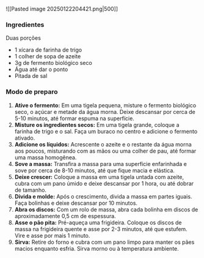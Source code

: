 ![[Pasted image 20250122204421.png|500]]

### **Ingredientes** 
Duas porções

- 1 xícara de farinha de trigo 
- 1 colher de sopa de azeite 
- 3g de fermento biológico seco 
- Água até dar o ponto 
- Pitada de sal

### **Modo de preparo**

1. **Ative o fermento:** Em uma tigela pequena, misture o fermento biológico seco, o açúcar e metade da água morna. Deixe descansar por cerca de 5-10 minutos, até formar espuma na superfície.
2. **Misture os ingredientes secos:** Em uma tigela grande, coloque a farinha de trigo e o sal. Faça um buraco no centro e adicione o fermento ativado.
3. **Adicione os líquidos:** Acrescente o azeite e o restante da água morna aos poucos, misturando com as mãos ou uma colher de pau, até formar uma massa homogênea.
4. **Sove a massa:** Transfira a massa para uma superfície enfarinhada e sove por cerca de 8-10 minutos, até que fique macia e elástica.
5. **Deixe crescer:** Coloque a massa em uma tigela untada com azeite, cubra com um pano úmido e deixe descansar por 1 hora, ou até dobrar de tamanho.
6. **Divida e molde:** Após o crescimento, divida a massa em partes iguais. Faça bolinhas e deixe descansar por 10 minutos.
7. **Abra os discos:** Com um rolo de massa, abra cada bolinha em discos de aproximadamente 0,5 cm de espessura.
8. **Asse o pão pita:** Pré-aqueça uma frigideira. Coloque os discos de massa na frigideira quente e asse por 2-3 minutos, até que estufem. Vire e asse por mais 1 minuto.
9. **Sirva:** Retire do forno e cubra com um pano limpo para manter os pães macios enquanto esfria. Sirva morno ou à temperatura ambiente.